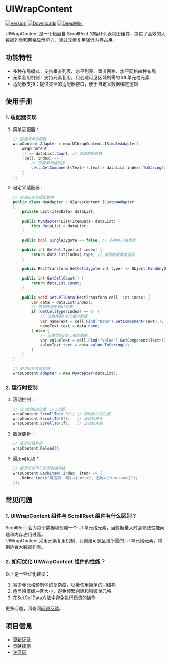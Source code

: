 # UIWrapContent

[![Version](https://img.shields.io/npm/v/org.eframework.u3d.ugui)](https://www.npmjs.com/package/org.eframework.u3d.ugui)
[![Downloads](https://img.shields.io/npm/dm/org.eframework.u3d.ugui)](https://www.npmjs.com/package/org.eframework.u3d.ugui)
[![DeepWiki](https://img.shields.io/badge/DeepWiki-Explore-blue)](https://deepwiki.com/eframework-org/U3D.UGUI)

UIWrapContent 是一个拓展自 ScrollRect 的循环列表视图组件，提供了高效的大数据列表和网格显示能力，通过元素复用降低内存占用。

## 功能特性

- 多种布局模式：支持垂直列表、水平列表、垂直网格、水平网格四种布局
- 元素复用机制：支持元素复用，只创建可见区域所需的 UI 单元格元素
- 适配器支持：提供灵活的适配器接口，便于自定义数据绑定逻辑

## 使用手册

### 1. 适配器实现

1. 简单适配器：
   ```csharp
   // 创建简单适配器
   wrapContent.Adapter = new UIWrapContent.ISimpleAdapter(
       wrapContent,
       () => dataList.Count, // 获取数据总数
       (cell, index) => {
           // 设置单元格数据
           cell.GetComponent<Text>().text = dataList[index].ToString();
       }
   );
   ```

2. 自定义适配器：
   ```csharp
   // 创建自定义适配器类
   public class MyAdapter : UIWrapContent.ICustomAdapter 
   {
       private List<ItemData> dataList;
       
       public MyAdapter(List<ItemData> dataList) {
           this.dataList = dataList;
       }
       
       public bool SingleZygote => false; // 多种单元格类型
       
       public int GetCellType(int index) {
           return dataList[index].type; // 根据数据类型返回
       }
       
       public RectTransform GetCellZygote(int type) => Object.FindAnyObjectByType<UIWrapContent>().content.GetChild(0).GetComponent<RectTransform>();
       
       public int GetCellCount() {
           return dataList.Count;
       }
       
       public void SetCellData(RectTransform cell, int index) {
           var data = dataList[index];
           // 根据数据更新UI元素
           if (GetCellType(index) == 0) {
               // 设置类型A单元格的数据
               var nameText = cell.Find("Name").GetComponent<Text>();
               nameText.text = data.name;
           } else {
               // 设置类型B单元格的数据
               var valueText = cell.Find("Value").GetComponent<Text>();
               valueText.text = data.value.ToString();
           }
       }
   }
   
   // 使用自定义适配器
   wrapContent.Adapter = new MyAdapter(dataList);
   ```

### 2. 运行时控制

1. 滚动控制：
   ```csharp
   // 滚动到指定位置（0-1范围）
   wrapContent.ScrollTo(0.5f); // 滚动到中间位置
   wrapContent.ScrollTo(0f);   // 滚动到开头
   wrapContent.ScrollTo(1f);   // 滚动到末尾
   ```

2. 数据更新：
   ```csharp
   // 重新加载列表
   wrapContent.Reload();
   ```

3. 遍历可见项：
   ```csharp
   // 遍历当前可见的所有单元格
   wrapContent.EachItem((index, item) => {
       Debug.Log($"可见项: 索引={index}, 名称={item.name}");
   });
   ```

## 常见问题

### 1. UIWrapContent 组件与 ScrollRect 组件有什么区别？

ScrollRect 会为每个数据项创建一个 UI 单元格元素，当数据量大时会导致性能问题和内存占用过高。  
UIWrapContent 采用元素复用机制，只创建可见区域所需的 UI 单元格元素，特别适合大数据列表。

### 2. 如何优化 UIWrapContent 组件的性能？

以下是一些优化建议：

1. 减少单元格预制体的复杂度，尽量使用简单的UI结构
2. 适当设置缓冲区大小，避免频繁创建和销毁单元格
3. 在SetCellData方法中避免执行昂贵的操作

更多问题，请查阅[问题反馈](../CONTRIBUTING.md#问题反馈)。

## 项目信息

- [更新记录](../CHANGELOG.md)
- [贡献指南](../CONTRIBUTING.md)
- [许可证](../LICENSE)
